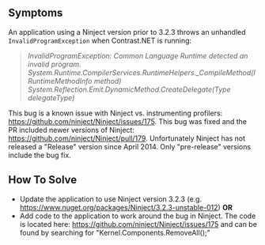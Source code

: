 <!--
title: "InvalidProgramException Using .NET Agent and Ninject"
description: "Troubleshoot guide for .NET agent issues"
-->

## Symptoms

An application using a Ninject version prior to 3.2.3 throws an unhandled ```InvalidProgramException``` when Contrast.NET is running: 

> *InvalidProgramException: Common Language Runtime detected an invalid program.*
> *System.Runtime.CompilerServices.RuntimeHelpers._CompileMethod(IRuntimeMethodInfo method)*
> *System.Reflection.Emit.DynamicMethod.CreateDelegate(Type delegateType)*

This bug is a known issue with Ninject vs. instrumenting profilers: https://github.com/ninject/Ninject/issues/175. This bug was fixed and the PR included newer versions of Ninject: https://github.com/ninject/Ninject/pull/179. Unfortunately Ninject has not released a "Release" version since April 2014. Only "pre-release" versions include the bug fix.

## How To Solve

* Update the application to use Ninject version 3.2.3 (e.g. https://www.nuget.org/packages/Ninject/3.2.3-unstable-012)
**OR**
* Add code to the application to work around the bug in Ninject. The code is located here: https://github.com/ninject/Ninject/issues/175 and can be found by searching for "Kernel.Components.RemoveAll<ISelector>();"
